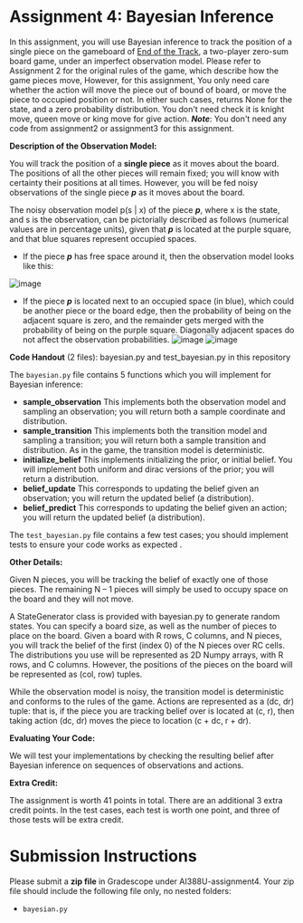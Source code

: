 # **Assignment 4: Bayesian Inference**

In this assignment, you will use Bayesian inference to track the position of a single piece on the gameboard of [End of the Track](https://www.gaya-game.com/products/the-end-of-the-track), a two-player zero-sum board game, under an imperfect observation model. Please refer to Assignment 2 for the original rules of the game, which describe how the game pieces move, However, for this assignment, You only need care whether the action will move the piece out of bound of board, or move the piece to occupied position or not. In either such cases, returns None for the state, and a zero probability distribution. You don't need check it is knight move, queen move or king move for give action. 
**_Note_**: You don't need any code from assignment2 or assignment3 for this assignment.

**Description of the Observation Model:**

You will track the position of a **single piece** as it moves about the board. The positions of all the other pieces will remain fixed; you will know with certainty their positions at all times. However, you will be fed noisy observations of the single piece **_p_** as it moves about the board.

The noisy observation model p(s | x) of the piece **_p_**, where x is the state, and s is the observation, can be pictorially described as follows (numerical values are in percentage units), given that **_p_** is located at the purple square, and that blue squares represent occupied spaces.

- If the piece **_p_** has free space around it, then the observation model looks like this:

![image](https://github.com/user-attachments/assets/eca78b6b-16ba-4a58-af0b-f6c2a129053f)


- If the piece **_p_** is located next to an occupied space (in blue), which could be another piece or the board edge, then the probability of being on the adjacent square is zero, and the remainder gets merged with the probability of being on the purple square. Diagonally adjacent spaces do not affect the observation probabilities.
![image](https://github.com/user-attachments/assets/7f13960e-b972-4a53-b764-45fb8625e01b)
![image](https://github.com/user-attachments/assets/27801a37-b686-4d51-a322-8f512de496ad)


**Code Handout** (2 files): bayesian.py and test_bayesian.py in this repository

The `bayesian.py` file contains 5 functions which you will implement for Bayesian inference:

- **sample_observation** This implements both the observation model and sampling an observation; you will return both a sample coordinate and distribution.
- **sample_transition** This implements both the transition model and sampling a transition; you will return both a sample transition and distribution. As in the game, the transition model is deterministic.
- **initialize_belief** This implements initializing the prior, or initial belief. You will implement both uniform and dirac versions of the prior; you will return a distribution.
- **belief_update** This corresponds to updating the belief given an observation; you will return the updated belief (a distribution).
- **belief_predict** This corresponds to updating the belief given an action; you will return the updated belief (a distribution).

The `test_bayesian.py` file contains a few test cases; you should implement tests to ensure your code works as expected .


**Other Details:**

Given N pieces, you will be tracking the belief of exactly one of those pieces. The remaining N – 1 pieces will simply be used to occupy space on the board and they will not move.

A StateGenerator class is provided with bayesian.py to generate random states. You can specify a board size, as well as the number of pieces to place on the board. Given a board with R rows, C columns, and N pieces, you will track the belief of the first (index 0) of the N pieces over RC cells. The distributions you use will be represented as 2D Numpy arrays, with R rows, and C columns. However, the positions of the pieces on the board will be represented as (col, row) tuples.

While the observation model is noisy, the transition model is deterministic and conforms to the rules of the game. Actions are represented as a (dc, dr) tuple: that is, if the piece you are tracking belief over is located at (c, r), then taking action (dc, dr) moves the piece to location (c + dc, r + dr).


**Evaluating Your Code:**

We will test your implementations by checking the resulting belief after Bayesian inference on sequences of observations and actions.


**Extra Credit:**

The assignment is worth 41 points in total. There are an additional 3 extra credit points. In the test cases, each test is worth one point, and three of those tests will be extra credit.


# Submission Instructions
Please submit a **zip file** in Gradescope under AI388U-assignment4. Your zip file should include the following file only, no nested folders:
- `bayesian.py`
